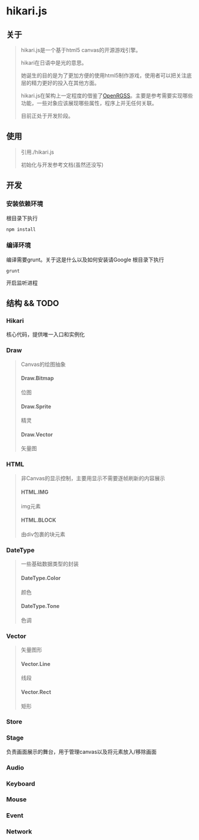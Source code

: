 hikari.js
====================
## 关于
> hikari.js是一个基于html5 canvas的开源游戏引擎。
>
> hikari在日语中是光的意思。
>
> 她诞生的目的是为了更加方便的使用html5制作游戏，使用者可以把关注底层的精力更好的投入在其他方面。
>
> hikari.js在架构上一定程度的借鉴了<a href="https://github.com/zh99998/OpenRGSS" target="_blank">OpenRGSS</a>。主要是参考需要实现哪些功能，一些对象应该展现哪些属性，程序上并无任何关联。
>
> 目前正处于开发阶段。
>

## 使用
> 引用./hikari.js
>
> 初始化与开发参考文档(虽然还没写)

## 开发
### 安装依赖环境
根目录下执行
```
npm install
```

### 编译环境
编译需要grunt。关于这是什么以及如何安装请Google
根目录下执行
```
grunt
```
开启监听进程

## 结构 && TODO

### Hikari

核心代码，提供唯一入口和实例化

### Draw
>
>Canvas的绘图抽象
>
>#### Draw.Bitmap
> 位图
>
>#### Draw.Sprite
> 精灵
>
>#### Draw.Vector
> 矢量图
>
### HTML
>非Canvas的显示控制，主要用显示不需要逐帧刷新的内容展示
>
>#### HTML.IMG
>img元素
>
>#### HTML.BLOCK
>由div包裹的块元素
>

### DateType
> 一些基础数据类型的封装
>
> #### DateType.Color
> 颜色
>
> #### DateType.Tone
> 色调
>

### Vector
> 矢量图形
>
> #### Vector.Line
> 线段
>
> #### Vector.Rect
> 矩形
>
### Store

### Stage
负责画面展示的舞台，用于管理canvas以及将元素放入/移除画面

### Audio

### Keyboard

### Mouse

### Event

### Network
